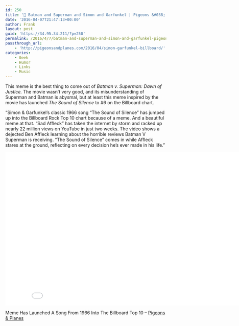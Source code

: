 ```yaml
---
id: 250
title: '🔗 Batman and Superman and Simon and Garfunkel | Pigeons &#038; Planes'
date: '2016-04-07T21:47:13+00:00'
author: Frank
layout: post
guid: 'https://34.95.34.211/?p=250'
permalink: /2016/4/7/batman-and-superman-and-simon-and-garfunkel-pigeons-planes/
passthrough_url:
    - 'http://pigeonsandplanes.com/2016/04/simon-garfunkel-billboard/'
categories:
    - Geek
    - Humor
    - Links
    - Music
---
```


This meme is the best thing to come out of *Batman v. Superman: Dawn of Justice.* The movie wasn’t very good, and its misunderstanding of Superman and Batman is abysmal, but at least this meme inspired by the movie has launched *The Sound of Silence* to #6 on the Billboard chart.

“Simon &amp; Garfunkel’s classic 1966 song “The Sound of Silence” has jumped up into the Billboard Rock Top 10 chart because of a meme. And a beautiful meme at that. “Sad Affleck” has taken the internet by storm and racked up nearly 22 million views on YouTube in just two weeks. The video shows a dejected Ben Affleck learning about the horrible reviews Batman V Superman is receiving. “The Sound of Silence” comes in while Affleck stares at the ground, reflecting on every decision he’s ever made in his life.”

<iframe allowfullscreen="" frameborder="0" height="480" scrolling="no" src="//www.youtube.com/embed/cwXfv25xJUw?v=cwXfv25xJUw&wmode=opaque&enablejsapi=1#action=share" width="854">  
</iframe>

Meme Has Launched A Song From 1966 Into The Billboard Top 10 – [Pigeons &amp; Planes](http://pigeonsandplanes.com/2016/04/simon-garfunkel-billboard/)